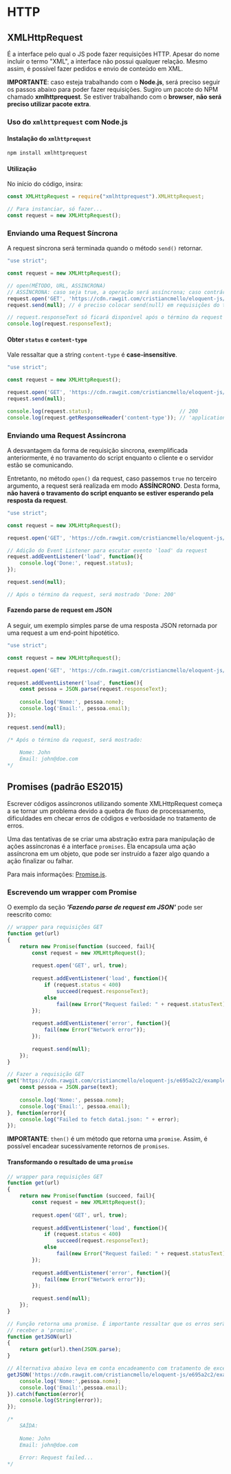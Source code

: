 # HTTP

## XMLHttpRequest
É a interface pelo qual o JS pode fazer requisições HTTP. Apesar do nome incluir o termo "XML", a interface 
não possui qualquer relação. Mesmo assim, é possível fazer pedidos e envio de conteúdo em XML.

**IMPORTANTE**: caso esteja trabalhando com o **Node.js**, será preciso seguir os passos abaixo para poder
fazer requisições. Sugiro um pacote do NPM chamado **xmlhttprequest**. Se estiver trabalhando com o **browser**,
**não será preciso utilizar pacote extra**.

### Uso do `xmlhttprequest` com Node.js
#### Instalação do `xmlhttprequest`
```bash
npm install xmlhttprequest
```

#### Utilização
No início do código, insira:

```js
const XMLHttpRequest = require("xmlhttprequest").XMLHttpRequest;

// Para instanciar, só fazer...
const request = new XMLHttpRequest();
```


### Enviando uma Request Síncrona
A request síncrona será terminada quando o método `send()` retornar.

```js
"use strict";

const request = new XMLHttpRequest();

// open(MÉTODO, URL, ASSINCRONA)
// ASSÍNCRONA: caso seja true, a operação será assíncrona; caso contrário, será síncrona.
request.open('GET', 'https://cdn.rawgit.com/cristiancmello/eloquent-js/e695a2c2/examples/data1.json', false);
request.send(null); // é preciso colocar send(null) em requisições do tipo 'GET'

// request.responseText só ficará disponível após o término da request
console.log(request.responseText);
```

#### Obter `status` e `content-type`
Vale ressaltar que a string `content-type` é **case-insensitive**.
```js
"use strict";

const request = new XMLHttpRequest();

request.open('GET', 'https://cdn.rawgit.com/cristiancmello/eloquent-js/e695a2c2/examples/data1.json', false);
request.send(null);

console.log(request.status);                            // 200
console.log(request.getResponseHeader('content-type')); // 'application/json;charset=utf-8'
```

### Enviando uma Request Assíncrona
A desvantagem da forma de requisição síncrona, exemplificada anteriormente, é no travamento do script
enquanto o cliente e o servidor estão se comunicando.

Entretanto, no método `open()` da request, caso passemos `true` no terceiro argumento, a request
será realizada em modo **ASSÍNCRONO**. Desta forma, **não haverá o travamento do script enquanto se estiver 
esperando pela resposta da request**.

```js
"use strict";

const request = new XMLHttpRequest();

request.open('GET', 'https://cdn.rawgit.com/cristiancmello/eloquent-js/e695a2c2/examples/data1.json', true);

// Adição do Event Listener para escutar evento 'load' da request
request.addEventListener('load', function(){
    console.log('Done:', request.status);
});

request.send(null);

// Após o término da request, será mostrado 'Done: 200'
```

#### Fazendo parse de request em JSON
A seguir, um exemplo simples parse de uma resposta JSON retornada por uma request a um end-point 
hipotético.

```js
"use strict";

const request = new XMLHttpRequest();

request.open('GET', 'https://cdn.rawgit.com/cristiancmello/eloquent-js/e695a2c2/examples/data1.json', true);

request.addEventListener('load', function(){
    const pessoa = JSON.parse(request.responseText);
    
    console.log('Nome:', pessoa.nome);
    console.log('Email:', pessoa.email);
});

request.send(null);

/* Após o término da request, será mostrado:
    
    Nome: John
    Email: john@doe.com
*/
```

## Promises (padrão ES2015)
Escrever códigos assíncronos utilizando somente XMLHttpRequest começa a se tornar um problema devido 
a quebra de fluxo de processamento, dificuldades em checar erros de códigos e verbosidade no tratamento 
de erros.

Uma das tentativas de se criar uma abstração extra para manipulação de ações assíncronas é a interface
`promises`. Ela encapsula uma ação assíncrona em um objeto, que pode ser instruído a fazer algo quando
a ação finalizar ou falhar.

Para mais informações: [Promise.js](https://www.promisejs.org/).

### Escrevendo um wrapper com Promise
O exemplo da seção ***'Fazendo parse de request em JSON'*** pode ser reescrito como:

```js
// wrapper para requisições GET
function get(url)
{
    return new Promise(function (succeed, fail){
        const request = new XMLHttpRequest();
        
        request.open('GET', url, true);
        
        request.addEventListener('load', function(){
            if (request.status < 400)
                succeed(request.responseText);
            else
                fail(new Error("Request failed: " + request.statusText));
        });
        
        request.addEventListener('error', function(){
            fail(new Error("Network error"));
        });
        
        request.send(null);
    });
}

// Fazer a requisição GET
get('https://cdn.rawgit.com/cristiancmello/eloquent-js/e695a2c2/examples/data1.json').then(function(text){
    const pessoa = JSON.parse(text);
    
    console.log('Nome:', pessoa.nome);
    console.log('Email:', pessoa.email);
}, function(error){
    console.log("Failed to fetch data1.json: " + error);
});
```

**IMPORTANTE**: `then()` é um método que retorna uma `promise`. Assim, é possível encadear sucessivamente
                retornos de `promises`.
                
#### Transformando o resultado de uma `promise`
```js
// wrapper para requisições GET
function get(url)
{
    return new Promise(function (succeed, fail){
        const request = new XMLHttpRequest();
        
        request.open('GET', url, true);
        
        request.addEventListener('load', function(){
            if (request.status < 400)
                succeed(request.responseText);
            else
                fail(new Error("Request failed: " + request.statusText));
        });
        
        request.addEventListener('error', function(){
            fail(new Error("Network error"));
        });
        
        request.send(null);
    });
}

// Função retorna uma promise. É importante ressaltar que os erros serão passados por quem
// receber a 'promise'.
function getJSON(url)
{
    return get(url).then(JSON.parse);
}

// Alternativa abaixo leva em conta encadeamento com tratamento de exceção.
getJSON('https://cdn.rawgit.com/cristiancmello/eloquent-js/e695a2c2/examples/data1.json').then(function(pessoa){
    console.log('Nome:',pessoa.nome);
    console.log('Email:',pessoa.email);
}).catch(function(error){
    console.log(String(error));
});

/*
    SAÍDA:
    
    Nome: John
    Email: john@doe.com
    
    Error: Request failed...
*/
```
